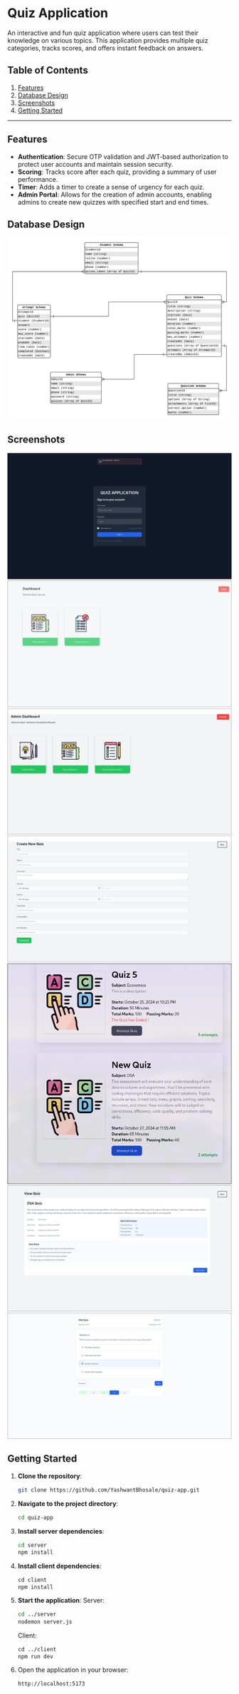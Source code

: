# Quiz Application

An interactive and fun quiz application where users can test their knowledge on various topics. This application provides multiple quiz categories, tracks scores, and offers instant feedback on answers.

## Table of Contents

1. [Features](#features)
2. [Database Design](#database-design)
3. [Screenshots](#screenshots)
4. [Getting Started](#getting-started)

---

## Features

- **Authentication**: Secure OTP validation and JWT-based authorization to protect user accounts and maintain session security.
- **Scoring**: Tracks score after each quiz, providing a summary of user performance.
- **Timer**: Adds a timer to create a sense of urgency for each quiz.
- **Admin Portal**: Allows for the creation of admin accounts, enabling admins to create new quizzes with specified start and end times.

## Database Design
![Database Design](./doc/Database_design.png)

## Screenshots
![login page](./doc/Login_page.png)
![student dashboard](./doc/student_dashboard.png)
![admin dashboard](./doc/admin_dashboard.png)
![create quiz](./doc/create_quiz.png)
![new quiz](./doc/new_quiz.png)
![quiz info](./doc/Quiz_info.png)
![questions](./doc/questions_ui_2.png)

## Getting Started

1. **Clone the repository**:
    ```bash
    git clone https://github.com/YashwantBhosale/quiz-app.git
    ```
2. **Navigate to the project directory**:
    ```bash
    cd quiz-app
    ```
3. **Install server dependencies**:
    ```bash
    cd server
    npm install
    ```
4. **Install client dependencies**:
    ```
    cd client
    npm install
    ```
5. **Start the application**:
    Server:
    ```bash
    cd ../server
    nodemon server.js
    ```
    Client:
    ```
    cd ../client
    npm run dev
    ```
6. Open the application in your browser:
    ```plaintext
    http://localhost:5173
    ```

